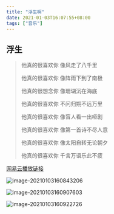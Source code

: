 ```yaml
---
title: "浮生啊"
date: 2021-01-03T16:07:55+08:00
tags: ["音乐"]
---
```


## 浮生

>他真的很喜欢你 像风走了八千里
>
>他真的很喜欢你 像阵雨下到了南极
>
>他真的很想念你 像珊瑚沉在海底
>
>他真的很喜欢你 不问归期不远万里
>
>他真的很喜欢你 像盲人看一出哑剧
>
>他真的很喜欢你 像第一首诗不尽人意
>
>他真的很喜欢你 像太阳自转无论朝夕
>
>他真的很喜欢你 千言万语乐此不疲

[网易云播放链接](https://music.163.com/song?id=445546453&userid=42302928)

![image-20210103160843206](https://i.loli.net/2021/01/03/UWSRyMImFDYgLX6.png)

![image-20210103160907603](https://i.loli.net/2021/01/03/nCtYx6lSfsHkRiO.png)

![image-20210103160922726](https://i.loli.net/2021/01/03/A8CiwmBLGlTVRZO.png)
